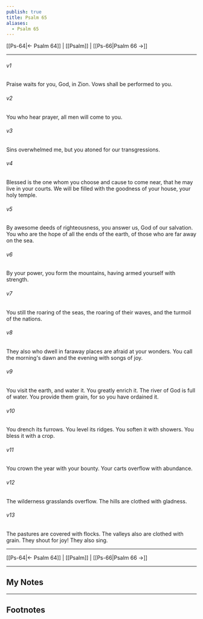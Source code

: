 ```yaml
---
publish: true
title: Psalm 65
aliases:
  - Psalm 65
---
```


[[Ps-64|← Psalm 64]] | [[Psalm]] | [[Ps-66|Psalm 66 →]]
***



###### v1 
Praise waits for you, God, in Zion. Vows shall be performed to you. 

###### v2 
You who hear prayer, all men will come to you. 

###### v3 
Sins overwhelmed me, but you atoned for our transgressions. 

###### v4 
Blessed is the one whom you choose and cause to come near, that he may live in your courts. We will be filled with the goodness of your house, your holy temple. 

###### v5 
By awesome deeds of righteousness, you answer us, God of our salvation. You who are the hope of all the ends of the earth, of those who are far away on the sea. 

###### v6 
By your power, you form the mountains, having armed yourself with strength. 

###### v7 
You still the roaring of the seas, the roaring of their waves, and the turmoil of the nations. 

###### v8 
They also who dwell in faraway places are afraid at your wonders. You call the morning's dawn and the evening with songs of joy. 

###### v9 
You visit the earth, and water it. You greatly enrich it. The river of God is full of water. You provide them grain, for so you have ordained it. 

###### v10 
You drench its furrows. You level its ridges. You soften it with showers. You bless it with a crop. 

###### v11 
You crown the year with your bounty. Your carts overflow with abundance. 

###### v12 
The wilderness grasslands overflow. The hills are clothed with gladness. 

###### v13 
The pastures are covered with flocks. The valleys also are clothed with grain. They shout for joy! They also sing.

***
[[Ps-64|← Psalm 64]] | [[Psalm]] | [[Ps-66|Psalm 66 →]]

---
## My Notes

---
## Footnotes